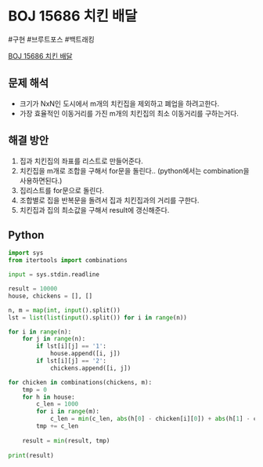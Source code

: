 # BOJ 15686 치킨 배달
#구현 #브루트포스 #백트래킹

[BOJ 15686 치킨 배달](https://www.acmicpc.net/problem/15686)

## 문제 해석
- 크기가 NxN인 도시에서 m개의 치킨집을 제외하고 폐업을 하려고한다. 
- 가장 효율적인 이동거리를 가진 m개의 치킨집의 최소 이동거리를 구하는거다.

## 해결 방안
1. 집과 치킨집의 좌표를 리스트로 만들어준다.
2. 치킨집을 m개로 조합을 구해서 for문을 돌린다.. (python에서는 combination을 사용하면된다.)
  1. 집리스트를 for문으로 돌린다.
  2. 조합별로 집을 반복문을 돌려서 집과 치킨집과의 거리를 구한다.
  3. 치킨집과 집의 최소값을 구해서 result에 갱신해준다.



## Python
```python
import sys
from itertools import combinations

input = sys.stdin.readline

result = 10000
house, chickens = [], []

n, m = map(int, input().split())
lst = list(list(input().split()) for i in range(n))

for i in range(n):
    for j in range(n):
        if lst[i][j] == '1':
            house.append([i, j])
        if lst[i][j] == '2':
            chickens.append([i, j])

for chicken in combinations(chickens, m):
    tmp = 0
    for h in house:
        c_len = 1000 
        for i in range(m):
            c_len = min(c_len, abs(h[0] - chicken[i][0]) + abs(h[1] - chicken[i][1]))
        tmp += c_len
    
    result = min(result, tmp)
    
print(result)
```

